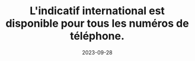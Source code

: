 ---
N: '123'
Rubrique: Internationalisation
title: L'indicatif international est disponible pour tous les numéros de  téléphone. 
detail: L'indicatif international est disponible pour tous les numéros de téléphone. 
abstract: 
categories: [" Internationalisation"]
agrege: O4123-E034
opquast: '4 123'
indiceebook: '34'
description: "Règle n° 034"
weight:  034
actif: '1'
layout: rules
date: 2023-09-28
tags: ["", ""]
objectif: ["", ""]
Meo: [""]
Controle: ""
Author: ["Opquast"]
steps: ["", ""]
---